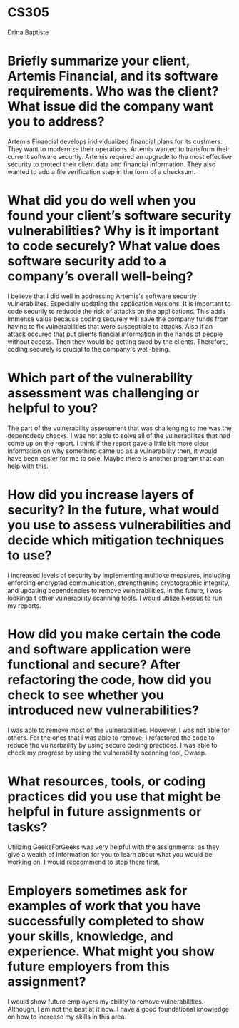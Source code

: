 # CS305
Drina Baptiste

# Briefly summarize your client, Artemis Financial, and its software requirements. Who was the client? What issue did the company want you to address?
Artemis Financial develops individualized financial plans for its custmers. They want to modernize their operations. Artemis wanted to transform their current software securtiy. Artemis required an upgrade to the most effective security to protect their client data and financial information. They also wanted to add a file verification step in the form of a checksum.

# What did you do well when you found your client’s software security vulnerabilities? Why is it important to code securely? What value does software security add to a company’s overall well-being?
I believe that I did well in addressing Artemis's software securtiy vulnerabilites. Especially updating the application versions. It is important to code securily to reducde the risk of attacks on the applications.
This adds immense value because coding securely will save the company funds from having to fix vulnerabilities that were susceptible to attacks. Also if an attack occured that put clients fiancial information in the hands of people without access. Then they would be getting sued by 
the clients. Therefore, coding securely is crucial to the company's well-being.

# Which part of the vulnerability assessment was challenging or helpful to you?
The part of the vulnerability assessment that was challenging to me was the depencdecy checks. I was not able to solve all of the vulnerabilites that had come up on the report. I think if the report gave a little bit more clear information on why something came up as a vulnerability then, it would have been easier for me to sole. Maybe there is another program that can help with this.

# How did you increase layers of security? In the future, what would you use to assess vulnerabilities and decide which mitigation techniques to use?
I increased levels of security by implementing multioke measures, including enforcing encrypted communication, strengthening cryptographic integrity, and updating dependencies to remove vulnerabilities. In the future, I was lookinga t other vulnerability scanning tools. I would utilize Nessus to run my reports.

# How did you make certain the code and software application were functional and secure? After refactoring the code, how did you check to see whether you introduced new vulnerabilities?
I was able to remove most of the vulnerabilities. However, I was not able for others. For the ones that i was able to remove, i refactored the code to reduce the vulnerbaility by using secure coding practices. I was able to check my progress by using the vulnerability scanning tool, Owasp.

# What resources, tools, or coding practices did you use that might be helpful in future assignments or tasks?
Utilizing GeeksForGeeks was very helpful with the assignments, as they give a wealth of information for you to learn about what you would be working on. I would reccommend to stop there first.

# Employers sometimes ask for examples of work that you have successfully completed to show your skills, knowledge, and experience. What might you show future employers from this assignment?
I would show future employers my ability to remove vulnerabilities. Although, I am not the best at it now. I have a good foundational knowledge on how to increase my skills in this area.
